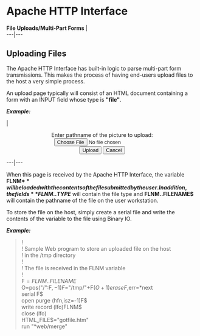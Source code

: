 # Apache HTTP Interface  
  
**File Uploads/Multi-Part Forms** |   
---|---  
  
##  Uploading Files

The Apache HTTP Interface has built-in logic to parse multi-part form transmissions. This makes the process of having end-users upload files to the host a very simple process.

An upload page typically will consist of an HTML document containing a form with an INPUT field whose type is **"file"**.

**_Example:_**

|  <html>  
  
<head>  
<meta http-equiv="Content-Type" content="text/html; charset=iso-8859-1">  
<title>Upload a picture</title>  
</head>  
  
<body>  
  
<form action="whatever.pvp" method="post" enctype="multipart/form-data">  
  
<p align="center">Enter pathname of the picture to upload:  
<input type="file" size="32" name="flnm" id="filename" accept="image/gif,image/jpg,image/jpeg">  
<br>  
<input type="submit" name="command" value="Upload">  
<input type="submit" name="command" value="Cancel">  
</p>  
  
</form>  
  
</body>  
</html>  
---|---  
  
When this page is received by the Apache HTTP Interface, the variable **FLNM$** will be loaded with the contents of the file submitted by the user. In addition, the fields **FLNM..TYPE$** will contain the file type and **FLNM..FILENAME$** will contain the pathname of the file on the user workstation.

To store the file on the host, simply create a serial file and write the contents of the variable to the file using Binary IO.

**_Example:_**

> !  
>  ! Sample Web program to store an uploaded file on the host  
>  ! in the /tmp directory  
>  !  
>  ! The file is received in the FLNM variable  
>  !  
>  F$=FLNM..FILENAME$  
>  O=pos("/\":F$,-1)  
>  F$="/tmp/"+F$(O+1)  
>  erase F$,err=*next  
>  serial F$  
>  open purge (hfn,isz=-1)F$  
>  write record (lfo)FLNM$  
>  close (lfo)  
>  HTML_FILE$="gotfile.htm"  
>  run "*web/merge"
